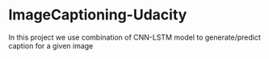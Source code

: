 # ImageCaptioning-Udacity
In this project we use combination of CNN-LSTM model to generate/predict caption for a given image
